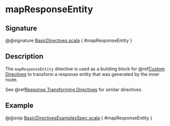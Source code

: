 # mapResponseEntity

## Signature

@@signature [BasicDirectives.scala](../../../../../../../../../akka-http/src/main/scala/akka/http/scaladsl/server/directives/BasicDirectives.scala) { #mapResponseEntity }

## Description

The `mapResponseEntity` directive is used as a building block for @ref[Custom Directives](../custom-directives.md) to transform a
response entity that was generated by the inner route.

See @ref[Response Transforming Directives](index.md#response-transforming-directives) for similar directives.

## Example

@@snip [BasicDirectivesExamplesSpec.scala](../../../../../../../test/scala/docs/http/scaladsl/server/directives/BasicDirectivesExamplesSpec.scala) { #mapResponseEntity }